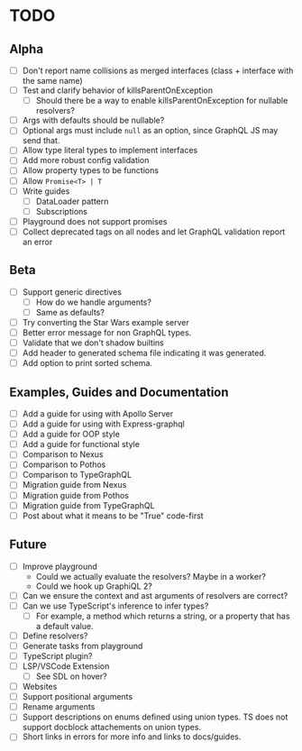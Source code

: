# TODO

## Alpha

- [ ] Don't report name collisions as merged interfaces (class + interface with the same name)
- [ ] Test and clarify behavior of killsParentOnException
  - [ ] Should there be a way to enable killsParentOnException for nullable resolvers?
- [ ] Args with defaults should be nullable?
- [ ] Optional args must include `null` as an option, since GraphQL JS may send that.
- [ ] Allow type literal types to implement interfaces
- [ ] Add more robust config validation
- [ ] Allow property types to be functions
- [ ] Allow `Promise<T> | T`
- [ ] Write guides
  - [ ] DataLoader pattern
  - [ ] Subscriptions
- [ ] Playground does not support promises
- [ ] Collect deprecated tags on all nodes and let GraphQL validation report an error

## Beta

- [ ] Support generic directives
  - [ ] How do we handle arguments?
  - [ ] Same as defaults?
- [ ] Try converting the Star Wars example server
- [ ] Better error message for non GraphQL types.
- [ ] Validate that we don't shadow builtins
- [ ] Add header to generated schema file indicating it was generated.
- [ ] Add option to print sorted schema.

## Examples, Guides and Documentation

- [ ] Add a guide for using with Apollo Server
- [ ] Add a guide for using with Express-graphql
- [ ] Add a guide for OOP style
- [ ] Add a guide for functional style
- [ ] Comparison to Nexus
- [ ] Comparison to Pothos
- [ ] Comparison to TypeGraphQL
- [ ] Migration guide from Nexus
- [ ] Migration guide from Pothos
- [ ] Migration guide from TypeGraphQL
- [ ] Post about what it means to be "True" code-first

## Future

- [ ] Improve playground
  - Could we actually evaluate the resolvers? Maybe in a worker?
  - Could we hook up GraphiQL 2?
- [ ] Can we ensure the context and ast arguments of resolvers are correct?
- [ ] Can we use TypeScript's inference to infer types?
  - [ ] For example, a method which returns a string, or a property that has a default value.
- [ ] Define resolvers?
- [ ] Generate tasks from playground
- [ ] TypeScript plugin?
- [ ] LSP/VSCode Extension
  - [ ] See SDL on hover?
- [ ] Websites
- [ ] Support positional arguments
- [ ] Rename arguments
- [ ] Support descriptions on enums defined using union types. TS does not support docblock attachements on union types.
- [ ] Short links in errors for more info and links to docs/guides.
